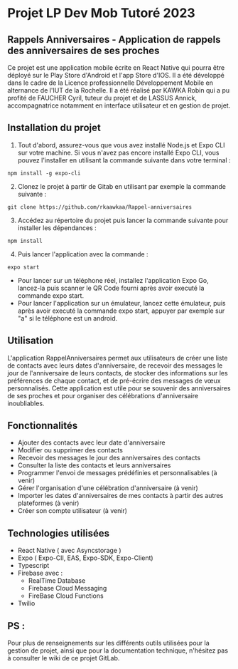 # Projet LP Dev Mob Tutoré 2023



## Rappels Anniversaires - Application de rappels des anniversaires de ses proches

Ce projet est une application mobile écrite en React Native qui pourra être déployé sur le Play Store d'Android et l'app Store d'IOS. Il a été développé dans le cadre de la Licence professionnelle Développement Mobile en alternance de l'IUT de la Rochelle. Il a été réalisé par KAWKA Robin qui a pu profité de FAUCHER Cyril, tuteur du projet et de LASSUS Annick, accompagnatrice notamment en interface utilisateur et en gestion de projet.

## Installation du projet

1. Tout d'abord, assurez-vous que vous avez installé Node.js et Expo CLI sur votre machine. Si vous n'avez pas encore installé Expo CLI, vous pouvez l'installer en utilisant la commande suivante dans votre terminal :
```
npm install -g expo-cli
```

2. Clonez le projet à partir de Gitab en utilisant par exemple la commande suivante : 
```
git clone https://github.com/rkaawkaa/Rappel-anniversaires
```

3. Accédez au répertoire du projet puis lancer la commande suivante pour installer les dépendances :
```
npm install
```

4. Puis lancer l'application avec la commande : 
```
expo start
```

- Pour lancer sur un téléphone réel, installez l'application Expo Go, lancez-la puis scanner le QR Code fourni après avoir executé la commande expo start.
- Pour lancer l'application sur un émulateur, lancez cette émulateur, puis après avoir executé la commande expo start, appuyer par exemple sur "a" si le téléphone est un android.

## Utilisation

L'application RappelAnniversaires permet aux utilisateurs de créer une liste de contacts avec leurs dates d'anniversaire, de recevoir des messages le jour de l'anniversaire de leurs contacts, de stocker des informations sur les préférences de chaque contact, et de pré-écrire des messages de vœux personnalisés. Cette application est utile pour se souvenir des anniversaires de ses proches et pour organiser des célébrations d'anniversaire inoubliables.

## Fonctionnalités

- Ajouter des contacts avec leur date d'anniversaire
- Modifier ou supprimer des contacts
- Recevoir des messages le jour des anniversaires des contacts
- Consulter la liste des contacts et leurs anniversaires
- Programmer l'envoi de messages prédéfinies et personnalisables (à venir)
- Gérer l'organisation d'une célébration d'anniversaire (à venir)
- Importer les dates d'anniversaires de mes contacts à partir des autres plateformes (à venir)
- Créer son compte utilisateur (à venir)

## Technologies utilisées


- React Native ( avec Asyncstorage )
- Expo ( Expo-ClI, EAS, Expo-SDK, Expo-Client)
- Typescript 
- Firebase avec : 
    - RealTime Database
    - Firebase Cloud Messaging
    - FireBase Cloud Functions
- Twilio

## PS :

Pour plus de renseignements sur les différents outils utilisées pour la gestion de projet, ainsi que pour la documentation technique, n'hésitez pas à consulter le wiki de ce projet GitLab.



